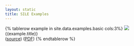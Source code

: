 ```yaml
---
layout: static
title: SILE Examples
---
```


<table class="examples">
{% tablerow example in site.data.examples.basic cols:3%}
    <a href="{{example.fn}}.png">
		<img src="{{example.fn}}-thumb.png">
    </a>
    <br/>
    <span class="title">{{example.title}}</span><br/>
    (<a href="{{example.source}}">source</a>)
    (<a href="{{example.fn}}.pdf">PDF</a>)
{% endtablerow %}
</table>
